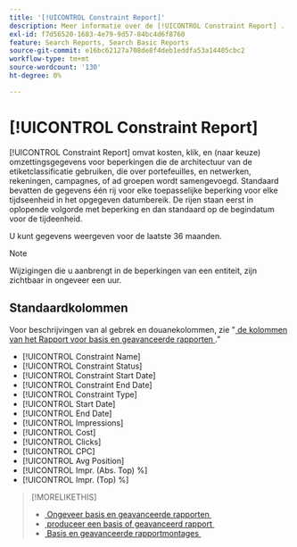 ```yaml
---
title: '[!UICONTROL Constraint Report]'
description: Meer informatie over de [!UICONTROL Constraint Report] .
exl-id: f7d56520-1683-4e79-9d57-84bc4d6f8760
feature: Search Reports, Search Basic Reports
source-git-commit: e16bc62127a708de8f4deb1eddfa53a14405cbc2
workflow-type: tm+mt
source-wordcount: '130'
ht-degree: 0%

---
```


# [!UICONTROL Constraint Report]

[!UICONTROL Constraint Report] omvat kosten, klik, en (naar keuze) omzettingsgegevens voor beperkingen die de architectuur van de etiketclassificatie gebruiken, die over portefeuilles, en netwerken, rekeningen, campagnes, of ad groepen wordt samengevoegd. Standaard bevatten de gegevens één rij voor elke toepasselijke beperking voor elke tijdseenheid in het opgegeven datumbereik. De rijen staan eerst in oplopende volgorde met beperking en dan standaard op de begindatum voor de tijdeenheid.

U kunt gegevens weergeven voor de laatste 36 maanden.

>[!NOTE]
>
>Wijzigingen die u aanbrengt in de beperkingen van een entiteit, zijn zichtbaar in ongeveer een uur.

## Standaardkolommen

Voor beschrijvingen van al gebrek en douanekolommen, zie &quot;[&#x200B; de kolommen van het Rapport voor basis en geavanceerde rapporten &#x200B;](basic-advanced-report-columns.md).&quot;

* [!UICONTROL Constraint Name]
* [!UICONTROL Constraint Status]
* [!UICONTROL Constraint Start Date]
* [!UICONTROL Constraint End Date]
* [!UICONTROL Constraint Type]
* [!UICONTROL Start Date]
* [!UICONTROL End Date]
* [!UICONTROL Impressions]
* [!UICONTROL Cost]
* [!UICONTROL Clicks]
* [!UICONTROL CPC]
* [!UICONTROL Avg Position]
* [!UICONTROL Impr. (Abs. Top) %]
* [!UICONTROL Impr. (Top) %]

>[!MORELIKETHIS]
>
>* [&#x200B; Ongeveer basis en geavanceerde rapporten &#x200B;](basic-advanced-report-about.md)
>* [&#x200B; produceer een basis of geavanceerd rapport &#x200B;](basic-advanced-report-generate.md)
>* [&#x200B; Basis en geavanceerde rapportmontages &#x200B;](basic-advanced-report-settings.md)
